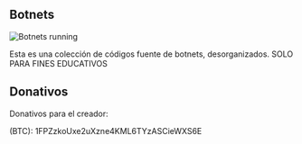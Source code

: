 ## Botnets

![Botnets running](https://www.analyticsinsight.net/wp-content/uploads/2020/01/cso_botnets_robots_by_tampatra_gettyimages-958007764blue_binary_matrix_by_bannosuke_gettyimages-687353118_2400x1600-100800407-large.jpg)

Esta es una colección de códigos fuente de botnets, desorganizados. SOLO PARA FINES EDUCATIVOS
## Donativos

Donativos para el creador:

(BTC): 1FPZzkoUxe2uXzne4KML6TYzASCieWXS6E
